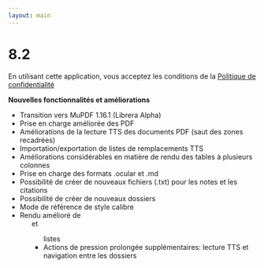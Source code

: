 ```yaml
---
layout: main
---
```


# 8.2

En utilisant cette application, vous acceptez les conditions de la [Politique de confidentialité](/wiki/PrivacyPolicy/fr)

**Nouvelles fonctionnalités et améliorations**

* Transition vers MuPDF 1.16.1 (Librera Alpha)
* Prise en charge améliorée des PDF
* Améliorations de la lecture TTS des documents PDF (saut des zones recadrées)
* Importation/exportation de listes de remplacements TTS
* Améliorations considérables en matière de rendu des tables à plusieurs colonnes
* Prise en charge des formats .ocular et .md
* Possibilité de créer de nouveaux fichiers (.txt) pour les notes et les citations
* Possibilité de créer de nouveaux dossiers
* Mode de référence de style calibre
* Rendu amélioré de <ol> et <ul> listes
* Actions de pression prolongée supplémentaires: lecture TTS et navigation entre les dossiers
